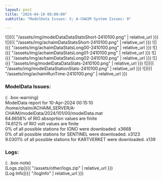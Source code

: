 ```yaml
---
layout: post
title: "2024-04-10 00:00:00"
subtitle: "ModelData Issues: 5; A-CHAIM System Issues: 0"

---
```


![]({{ "/assets/img/modelDataDataStatsShort-2410100.png" | relative_url }})
![]({{ "/assets/img/achaimDataStatsShort-2410100.png" | relative_url }})
![]({{ "/assets/img/achaimDataStatsLong00-2410100.png" | relative_url }})
![]({{ "/assets/img/achaimDataStatsLong01-2410100.png" | relative_url }})
![]({{ "/assets/img/achaimDataStatsLong02-2410100.png" | relative_url }})
![]({{ "/assets/img/modelDataDataStats-2410100.png" | relative_url }})
![]({{ "/assets/img/modelDataStationStats-2410100.png" | relative_url }})
![]({{ "/assets/img/achaimRunTime-2410100.png" | relative_url }})


### ModelData Issues:  
  
{: .box-warning}  
 ModelData report for 10-Apr-2024 00:15:10   
 /home/chaim/ACHAIM_SERVER/A-CHAIM/modelData/2024/101/00/modelData.mat   
 64.6658% of RIO absoprtion values are finite   
 74.612% of RIO volt values are finite   
 0% of all possible stations for IONO were downloaded. x3668   
 0% of all possible stations for SENTINEL were downloaded. x3123   
 9.0301% of all possible stations for KARTVERKET were downloaded. x139   
  


### Logs:  
  
{: .box-note}  
[Logs.zip]({{ "/assets/other/logs.zip" | relative_url }})  
[Log Info]({{ "/logInfo" | relative_url }})  
